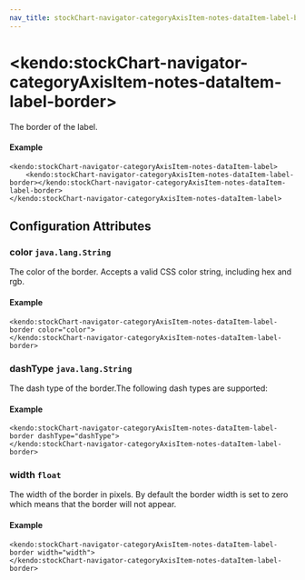 ```yaml
---
nav_title: stockChart-navigator-categoryAxisItem-notes-dataItem-label-border
---
```


# \<kendo:stockChart-navigator-categoryAxisItem-notes-dataItem-label-border\>

The border of the label.

#### Example
    <kendo:stockChart-navigator-categoryAxisItem-notes-dataItem-label>
        <kendo:stockChart-navigator-categoryAxisItem-notes-dataItem-label-border></kendo:stockChart-navigator-categoryAxisItem-notes-dataItem-label-border>
    </kendo:stockChart-navigator-categoryAxisItem-notes-dataItem-label>

## Configuration Attributes

### color `java.lang.String`

The color of the border. Accepts a valid CSS color string, including hex and rgb.

#### Example
    <kendo:stockChart-navigator-categoryAxisItem-notes-dataItem-label-border color="color">
    </kendo:stockChart-navigator-categoryAxisItem-notes-dataItem-label-border>

### dashType `java.lang.String`

The dash type of the border.The following dash types are supported:

#### Example
    <kendo:stockChart-navigator-categoryAxisItem-notes-dataItem-label-border dashType="dashType">
    </kendo:stockChart-navigator-categoryAxisItem-notes-dataItem-label-border>

### width `float`

The width of the border in pixels. By default the border width is set to zero which means that the border will not appear.

#### Example
    <kendo:stockChart-navigator-categoryAxisItem-notes-dataItem-label-border width="width">
    </kendo:stockChart-navigator-categoryAxisItem-notes-dataItem-label-border>

